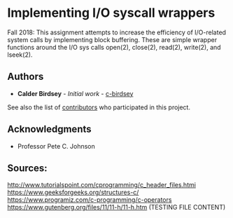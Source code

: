 # Implementing I/O syscall wrappers

Fall 2018: This assignment attempts to increase the efficiency of I/O-related system calls by implementing block buffering. These are simple wrapper functions around the I/O sys calls open(2), close(2), read(2), write(2), and lseek(2).

## Authors

* **Calder Birdsey** - *Initial work* - [c-birdsey](https://github.com/c-birdsey)

See also the list of [contributors](https://github.com/c-birdsey/io-syscalls/contributors) who participated in this project.

## Acknowledgments

* Professor Pete C. Johnson

## Sources: 
http://www.tutorialspoint.com/cprogramming/c_header_files.htmi
https://www.geeksforgeeks.org/structures-c/
https://www.programiz.com/c-programming/c-operators
https://www.gutenberg.org/files/11/11-h/11-h.htm (TESTING FILE CONTENT)
